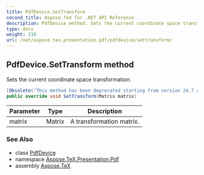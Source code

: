 ```yaml
---
title: PdfDevice.SetTransform
second_title: Aspose.TeX for .NET API Reference
description: PdfDevice method. Sets the current coordinate space transformation
type: docs
weight: 210
url: /net/aspose.tex.presentation.pdf/pdfdevice/settransform/
---
```

## PdfDevice.SetTransform method

Sets the current coordinate space transformation.

```csharp
[Obsolete("This method has been deprecated starting from version 24.7 and will be hidden in version 24.10.")]
public override void SetTransform(Matrix matrix)
```

| Parameter | Type | Description |
| --- | --- | --- |
| matrix | Matrix | A transformation matrix. |

### See Also

* class [PdfDevice](../)
* namespace [Aspose.TeX.Presentation.Pdf](../../pdfdevice/)
* assembly [Aspose.TeX](../../../)


